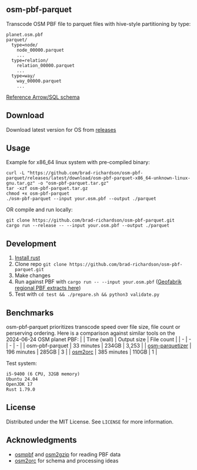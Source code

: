 ## osm-pbf-parquet
Transcode OSM PBF file to parquet files with hive-style partitioning by type:
```
planet.osm.pbf
parquet/
  type=node/
    node_00000.parquet
    ...
  type=relation/
    relation_00000.parquet
    ...
  type=way/
    way_00000.parquet
    ...
```
[Reference Arrow/SQL schema](https://github.com/brad-richardson/osm-pbf-parquet/blob/main/src/osm_arrow.rs)


## Download
Download latest version for OS from [releases](https://github.com/brad-richardson/osm-pbf-parquet/releases)


## Usage
Example for x86_64 linux system with pre-compiled binary:
```
curl -L "https://github.com/brad-richardson/osm-pbf-parquet/releases/latest/download/osm-pbf-parquet-x86_64-unknown-linux-gnu.tar.gz" -o "osm-pbf-parquet.tar.gz"
tar -xzf osm-pbf-parquet.tar.gz
chmod +x osm-pbf-parquet
./osm-pbf-parquet --input your.osm.pbf --output ./parquet
```

OR compile and run locally:
```
git clone https://github.com/brad-richardson/osm-pbf-parquet.git
cargo run --release -- --input your.osm.pbf --output ./parquet
```


## Development
1. [Install rust](https://www.rust-lang.org/tools/install)
2. Clone repo `git clone https://github.com/brad-richardson/osm-pbf-parquet.git`
3. Make changes
4. Run against PBF with `cargo run -- --input your.osm.pbf` ([Geofabrik regional PBF extracts here](https://download.geofabrik.de/))
5. Test with `cd test && ./prepare.sh && python3 validate.py`


## Benchmarks
osm-pbf-parquet prioritizes transcode speed over file size, file count or perserving ordering. Here is a comparison against similar tools on the 2024-06-24 OSM planet PBF:
| | Time (wall) | Output size | File count |
| - | - | - | - |
| osm-pbf-parquet | 33 minutes | 234GB | 3,253 |
| [osm-parquetizer](https://github.com/adrianulbona/osm-parquetizer) | 196 minutes | 285GB | 3 |
| [osm2orc](https://github.com/mojodna/osm2orc) | 385 minutes | 110GB | 1 |

Test system:
```
i5-9400 (6 CPU, 32GB memory)
Ubuntu 24.04
OpenJDK 17
Rust 1.79.0
```


## License
Distributed under the MIT License. See `LICENSE` for more information.

## Acknowledgments
* [osmpbf](https://github.com/b-r-u/osmpbf) and [osm2gzip](https://github.com/b-r-u/osm2gzip) for reading PBF data
* [osm2orc](https://github.com/mojodna/osm2orc) for schema and processing ideas
